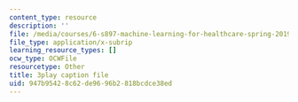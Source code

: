 ```yaml
---
content_type: resource
description: ''
file: /media/courses/6-s897-machine-learning-for-healthcare-spring-2019/947b95428c62de9696b2818bcdce38ed_MoEaRpLNo9A.srt
file_type: application/x-subrip
learning_resource_types: []
ocw_type: OCWFile
resourcetype: Other
title: 3play caption file
uid: 947b9542-8c62-de96-96b2-818bcdce38ed
---
```


